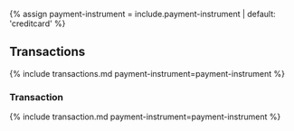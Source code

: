 {% assign payment-instrument = include.payment-instrument | default: 'creditcard' %}

## Transactions

{% include transactions.md payment-instrument=payment-instrument %}

### Transaction

{% include transaction.md payment-instrument=payment-instrument %}
